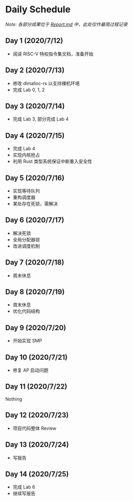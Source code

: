 # Daily Schedule

*Note: 各部分成果位于 [Report.md](Report.md) 中，此处仅作最简过程记录*

## Day 1 (2020/7/12)

- 阅读 RISC-V 特权指令集文档，准备开始

## Day 2 (2020/7/13)

- 修改 dlmalloc-rs 以支持裸机环境
- 完成 Lab 0, 1, 2

## Day 3 (2020/7/14)

- 完成 Lab 3, 部分完成 Lab 4

## Day 4 (2020/7/15)

- 完成 Lab 4
- 实现内核抢占
- 利用 Rust 类型系统保证中断重入安全性

## Day 5 (2020/7/16)

- 实现等待队列
- 重构调度器
- 某处存在死锁，需解决

## Day 6 (2020/7/17)

- 解决死锁
- 全局分配器锁
- 改进调度机制

## Day 7 (2020/7/18)

- 周末休息

## Day 8 (2020/7/19)

- 周末休息
- 优化代码结构

## Day 9 (2020/7/20)

- 开始实现 SMP

## Day 10 (2020/7/21)

- 修复 AP 启动问题

## Day 11 (2020/7/22)

Nothing

## Day 12 (2020/7/23)

- 项目代码整体 Review

## Day 13 (2020/7/24)

- 写报告

## Day 14 (2020/7/25)

- 完成 Lab 6
- 继续写报告
